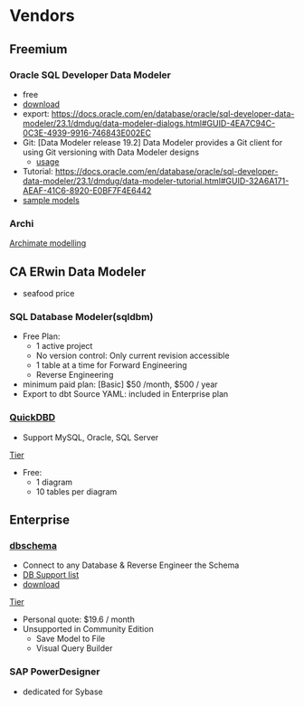 # Vendors
## Freemium
### Oracle SQL Developer Data Modeler
- free
- [download](https://www.oracle.com/database/sqldeveloper/technologies/sql-data-modeler/download/)
- export: https://docs.oracle.com/en/database/oracle/sql-developer-data-modeler/23.1/dmdug/data-modeler-dialogs.html#GUID-4EA7C94C-0C3E-4939-9916-746843E002EC
- Git: [Data Modeler release 19.2] Data Modeler provides a Git client for using Git versioning with Data Modeler designs
  - [usage](https://docs.oracle.com/en/database/oracle/sql-developer-data-modeler/23.1/dmdug/data-modeler-concepts-usage.html#GUID-CA841FDF-A16A-4BD0-827E-05EE9A43E87A) 
- Tutorial: https://docs.oracle.com/en/database/oracle/sql-developer-data-modeler/23.1/dmdug/data-modeler-tutorial.html#GUID-32A6A171-AEAF-41C6-8920-E0BF7F4E6442
- [sample models](https://www.oracle.com/database/technologies/appdev/datamodeler-samples.html)


### Archi
[Archimate modelling](https://www.archimatetool.com/)
## CA ERwin Data Modeler
- seafood price

### SQL Database Modeler(sqldbm)
- Free Plan: 
  - 1 active project
  - No version control: Only current revision accessible
  - 1 table at a time for Forward Engineering
  - Reverse Engineering
- minimum paid plan: [Basic] $50 /month, $500 / year
- Export to dbt Source YAML: included in Enterprise plan
  
### [QuickDBD](https://www.quickdatabasediagrams.com/)
- Support MySQL, Oracle, SQL Server

[Tier](https://www.quickdatabasediagrams.com/#pricing)
- Free:
  - 1 diagram
  - 10 tables per diagram
   




## Enterprise
### [dbschema](https://dbschema.com/)
- Connect to any Database & Reverse Engineer the Schema
- [DB Support list](https://dbschema.com/databases.html)
- [download](https://dbschema.com/download.html)

[Tier](https://dbschema.com/editions.html)
- Personal quote: $19.6 / month
- Unsupported in Community Edition
  - Save Model to File
  - Visual Query Builder

### SAP PowerDesigner
- dedicated for Sybase


